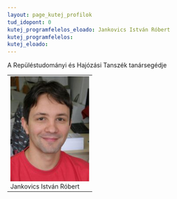 ```yaml
---
layout: page_kutej_profilok
tud_idopont: 0
kutej_programfelelos_eloado: Jankovics István Róbert
kutej_programfelelos: 
kutej_eloado:
---
```

A Repüléstudományi és Hajózási Tanszék tanársegédje




 <table class="picture">
<tr>
<td>

<div class="gallery">
    <img src="images/jankovics_istvan_robert.jpg" max-width="250" max-height="200">
  <div class="desc">Jankovics István Róbert</div>
</div>

</td>
</tr>
</table>